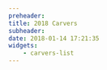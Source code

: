 ```yaml
---
preheader: 
title: 2018 Carvers
subheader: 
date: 2018-01-14 17:21:35
widgets:
    - carvers-list
---
```

